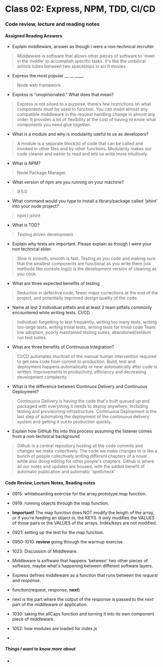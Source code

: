 # Class 02: Express, NPM, TDD, CI/CD

### Code review, lecture and reading notes


#### Assigned Reading Answers

- Explain middleware, answer as though I were a non-technical recruiter.

> Middleware is software that allows other pieces of software to 'meet in the middle' to accomplish specific tasks.  It's like the umbilical airlock tubes between two spaceships in sci fi movies.

- Express the most popular __ __ ____.

> Node web framework.

- Express is “unopinionated.” What does that mean?

> Express is not siloed to a purpose, there's few restrictions on what components must be used to function.  You can insert almost any compatible middleware in the request handling change in almost any order.  It provides a lot of flexibility at the cost of having to know what components you need glue together.

- What is a module and why is modularity useful to us as developers?

> A module is a separate block(s) of code that can be called and invoked in other files and by other functions.  Modularity makes our code cleaner and easier to read and lets us write more intuitively.

- What is NPM?

> Node Package Manager.

- What version of npm are you running on your machine?

> 9.5.0

- What command would you type to install a library/package called ‘jshint’ into your node project?

> npm i jshint

- What is TDD?

> Testing driven development.

- Explain why tests are important. Please explain as though I were your non technical elder.

> Slow is smooth, smooth is fast.  Testing as you code and making sure that the smallest components are functional as you write them (via methods like console.log()) is the development version of cleaning as you cook.  

- What are three expected benefits of testing

> Reduction in defective code, fewer major corrections at the end of the project, and potentially improved design quality of the code.

- Name at lest 2 individual pitfalls and at least 2 team pitfalls commonly encountered while writing tests.
CI/CD

> Individual: forgetting to test frequently, writing too many tests, writing too-large tests, writing trivial tests, writing tests for trivial code
> Team: low adoption, poorly maintained testing suites, abandoned/seldom run test suites.

- What are three benefits of Continuous Integration?

> CI/CD automates much/all of the manual human intervention required to get new code from commit to production.
> Build, test and deployment happens automatically or near automatically after code is written.
> Improvements in productivity, efficiency and decreasing development complexity.

- What is the difference between Continuos Delivery and Continuous Deployment?

> Continuous Delivery is having the code that's built queued up and packaged with everything it needs to deploy anywhere, including testing and provisioning infrastructure.  Continuous Deployment is the last step of automating the deployment of the continuous delivery system and getting it out to production quickly.

- Explain how GitHub fits into this process assuming the listener comes from a non-technical background

> Github is a central repository hosting all the code commits and changes we make collectively.  The code we make changes to is like a bunch of people collectively writing different chapters of a novel while also doing editing for other people's chapters.  Github is where all our notes and updates are housed, with the added benefit of automatic publication and automatic 'spellcheck'


#### Code Review, Lecture Notes, Reading notes

- 0915: whiteboarding exercise for the array.prototype.map function.

- 0919: running objects through the map function.

- **Important!** The map function does NOT modify the length of the array, or if you're feeding an object in, the KEYS.  It only modifies the VALUES of those pairs or the VALUES of the arrays.  Index/keys are not modified.  

- 0921: setting up the test for the map function.

- 0950-1010: **review** going through the warmup exercise.

- 1023: Discussion of Middleware.  

- Middleware is software that happens 'between' two other pieces of software, maybe what's happening between different software layers.

- Express defines middleware as a function that runs between the *request* and *response*.  

- function(request, response, **next**)

- next is the part where the output of the response is passed to the *next* part of the middleware or application.

- 1030: taking the allCaps function and turning it into its own component piece of middleware.

- 1052: how modules are loaded for index.js

- 

##### Things I want to know more about

- 